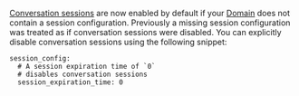 [Conversation sessions](domain.mdx#session-configuration) are now enabled by default
if your [Domain](domain.mdx) does not contain a session configuration.
Previously a missing session configuration was treated as if conversation sessions
were disabled. You can explicitly disable conversation sessions using the following 
snippet:

```yaml-rasa title="domain.yml"
session_config:
  # A session expiration time of `0`
  # disables conversation sessions
  session_expiration_time: 0
```